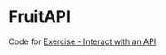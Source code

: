 # FruitAPI

Code for [Exercise - Interact with an API](https://microsoftlearning.github.io/APL-2002-develop-aspnet-core-consumes-api/Instructions/Labs/01-interact-with-an-api.html)
